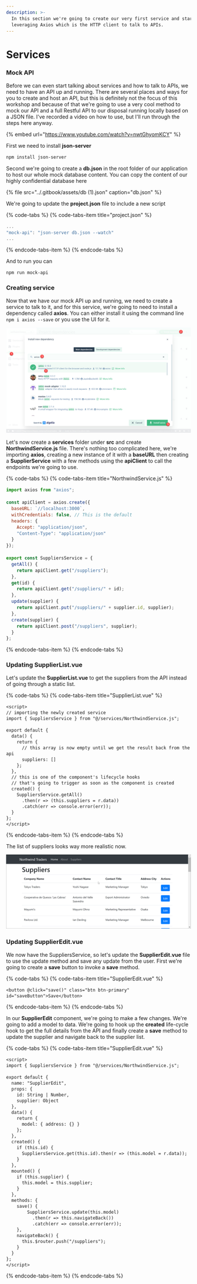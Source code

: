 ```yaml
---
description: >-
  In this section we're going to create our very first service and start
  leveraging Axios which is the HTTP client to talk to APIs.
---
```


# Services

### Mock API

Before we can even start talking about services and how to talk to APIs, we need to have an API up and running. There are several places and ways for you to create and host an API, but this is definitely not the focus of this workshop and because of that we're going to use a very cool method to mock our API and a full Restful API to our disposal running locally based on a JSON file. I've recorded a video on how to use, but I'll run through the steps here anyway. 

{% embed url="https://www.youtube.com/watch?v=nwtGhyomKCY" %}

First we need to install **json-server**

```bash
npm install json-server
```

Second we're going to create a **db.json** in the root folder of our application to host our whole mock database content. You can copy the content of our highly confidential database here

{% file src="../.gitbook/assets/db \(1\).json" caption="db.json" %}

We're going to update the **project.json** file to include a new script

{% code-tabs %}
{% code-tabs-item title="project.json" %}
```javascript
...
"mock-api": "json-server db.json --watch"
...
```
{% endcode-tabs-item %}
{% endcode-tabs %}

And to run you can

```bash
npm run mock-api
```

### Creating service

Now that we have our mock API up and running, we need to create a service to talk to it, and for this service, we're going to need to install a dependency called **axios**. You can either install it using the command line `npm i axios --save` or you use the UI for it.

![](../.gitbook/assets/installing-axios.jpg)

Let's now create a **services** folder under **src** and create **NorthwindService.js** file. There's nothing too complicated here, we're importing **axios**, creating a new instance of it with a **baseURL** then creating a **SupplierService** with a few methods using the **apiClient** to call the endpoints we're going to use.

{% code-tabs %}
{% code-tabs-item title="NorthwindService.js" %}
```javascript
import axios from "axios";

const apiClient = axios.create({
  baseURL: `//localhost:3000`,
  withCredentials: false, // This is the default
  headers: {
    Accept: "application/json",
    "Content-Type": "application/json"
  }
});

export const SuppliersService = {
  getAll() {
    return apiClient.get("/suppliers");
  },
  get(id) {
    return apiClient.get("/suppliers/" + id);
  },
  update(supplier) {
    return apiClient.put("/suppliers/" + supplier.id, supplier);
  },
  create(supplier) {
    return apiClient.post("/suppliers", supplier);
  }
};

```
{% endcode-tabs-item %}
{% endcode-tabs %}

### Updating SupplierList.vue

Let's update the **SupplierList.vue** to get the suppliers from the API instead of going through a static list.

{% code-tabs %}
{% code-tabs-item title="SupplierList.vue" %}
```markup
<script>
// importing the newly created service
import { SuppliersService } from "@/services/NorthwindService.js";

export default {
  data() {
    return {
      // this array is now empty until we get the result back from the api
      suppliers: []
    };
  },
  // this is one of the component's lifecycle hooks
  // that's going to trigger as soon as the component is created
  created() {
    SuppliersService.getAll()
      .then(r => (this.suppliers = r.data))
      .catch(err => console.error(err));
  }
};
</script>
```
{% endcode-tabs-item %}
{% endcode-tabs %}

The list of suppliers looks way more realistic now.

![](../.gitbook/assets/suppliers-list-axios.png)

### Updating SupplierEdit.vue

We now have the SuppliersService, so let's update the **SupplierEdit.vue** file to use the update method and save any update from the user. First we're going to create a **save** button to invoke a **save** method.

{% code-tabs %}
{% code-tabs-item title="SupplierEdit.vue" %}
```markup
<button @click="save()" class="btn btn-primary" id="saveButton">Save</button>
```
{% endcode-tabs-item %}
{% endcode-tabs %}

In our **SupplierEdit** component, we're going to make a few changes. We're going to add a model to data. We're going to hook up the **created** life-cycle hook to get the full details from the API and finally create a **save** method to update the supplier and navigate back to the supplier list. 

{% code-tabs %}
{% code-tabs-item title="SupplierEdit.vue" %}
```markup
<script>
import { SuppliersService } from "@/services/NorthwindService.js";

export default {
  name: "SupplierEdit",
  props: {
    id: String | Number,
    supplier: Object
  },
  data() {
    return {
      model: { address: {} }
    };
  },
  created() {
    if (this.id) {
      SuppliersService.get(this.id).then(r => (this.model = r.data));
    }
  },
  mounted() {
    if (this.supplier) {
      this.model = this.supplier;
    }
  },
  methods: {
    save() {
        SuppliersService.update(this.model)
          .then(r => this.navigateBack())
          .catch(err => console.error(err));
    },
    navigateBack() {
      this.$router.push("/suppliers");
    }
  }
};
</script>
```
{% endcode-tabs-item %}
{% endcode-tabs %}

